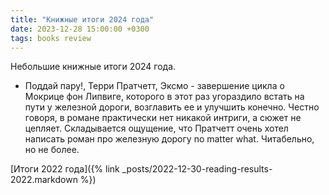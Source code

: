 ```yaml
---
title: "Книжные итоги 2024 года"
date: 2023-12-28 15:00:00 +0300
tags: books review
---
```

Небольшие книжные итоги 2024 года.
<!--more-->

* Поддай пару!, Терри Пратчетт, Эксмо - завершение цикла о Мокрице фон Липвиге, которого в этот раз угораздило встать на пути у железной дороги, возглавить ее и улучшить конечно. Честно говоря, в романе практически нет никакой интриги, а сюжет не цепляет. Складывается ощущение, что Пратчетт очень хотел написать роман про железную дорогу no matter what. Читабельно, но не более.

[Итоги 2022 года]({% link _posts/2022-12-30-reading-results-2022.markdown %})
